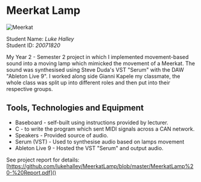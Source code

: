 # Meerkat Lamp

![Meerkat](https://i.imgur.com/UJiq0h0.png "Meerkat")


Student Name: *Luke Halley*   
Student ID: *20071820*


My Year 2 - Semester 2 project in which I implemented movement-based sound into a moving lamp which mimicked the movement of a Meerkat. The sound was synthesised using Steve Duda's VST "Serum" with the DAW "Ableton Live 9". I worked along side Gianni Kapele my classmate, the whole class was split up into different roles and then put into their respective groups.

## Tools, Technologies and Equipment

* Baseboard - self-built using instructions provided by lecturer.
* C - to write the program which sent MIDI signals across a CAN network.
* Speakers - Provided source of audio.
* Serum (VST) -  Used to synthesise audio based on lamps movement
* Ableton Live 9 - Hosted the VST "Serum" and output audio.

See project report for details:
[https://github.com/lukehalley/MeerkatLamp/blob/master/MeerkatLamp%20-%20Report.pdf]()
